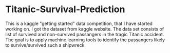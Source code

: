 # Titanic-Survival-Prediction

This is a kaggle "getting started" data competition, that I have started working on. I got the dataset from kaggle website.
The data set consists of list of survived and non-survived passangers in the tragic Titanic accident. The goal is to apply machine 
learning tools to identify the passangers likely to survive/survived such a shipwreck.


